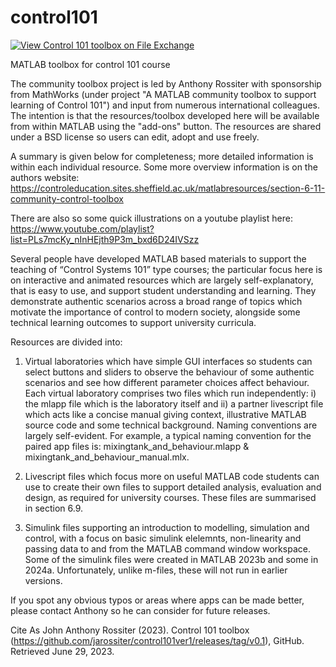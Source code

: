 # control101

[![View Control 101 toolbox on File Exchange](https://www.mathworks.com/matlabcentral/images/matlab-file-exchange.svg)](https://uk.mathworks.com/matlabcentral/fileexchange/130439-control-101-toolbox)

MATLAB toolbox for control 101 course

The community toolbox project is led by Anthony Rossiter with sponsorship from MathWorks  (under project "A MATLAB community toolbox to support learning of Control 101") and input from numerous international colleagues. The intention is that the resources/toolbox developed here will be available from within MATLAB using the "add-ons" button. The resources are shared under a BSD license so users can edit, adopt and use freely.

A summary is given below for completeness; more detailed information is within each individual resource. Some more overview information is on the authors website: https://controleducation.sites.sheffield.ac.uk/matlabresources/section-6-11-community-control-toolbox

There are also so some quick illustrations on a youtube playlist here: https://www.youtube.com/playlist?list=PLs7mcKy_nInHEjth9P3m_bxd6D24IVSzz

Several people have developed MATLAB based materials to support the teaching of “Control Systems 101” type courses; the particular focus here is on interactive and animated resources which are largely self-explanatory, that is easy to use,  and support student understanding and learning. They demonstrate authentic scenarios across a broad range of topics which motivate the importance of control to modern society, alongside some technical learning outcomes to support university curricula.

Resources are divided into:
1) Virtual laboratories which have simple GUI interfaces so students can select buttons and sliders to observe the behaviour of some authentic scenarios and see how different parameter choices affect behaviour. Each virtual laboratory comprises two files which run independently: 
i) the mlapp file which is the laboratory itself and ii) a partner livescript file which acts like a concise manual giving context, illustrative MATLAB source code and some technical background.  Naming conventions are largely self-evident. For example, a typical naming convention for the paired app files is: mixingtank_and_behaviour.mlapp & mixingtank_and_behaviour_manual.mlx. 

2) Livescript files which focus more on useful MATLAB code students can use to create their own files to support detailed analysis, evaluation and design, as required for university courses. These files are  summarised in section 6.9.

3) Simulink files supporting an introduction to modelling, simulation and control, with a focus on basic simulink elelemnts, non-linearity and passing data to and from the MATLAB command window workspace. Some of the simulink files were created in MATLAB 2023b and some in 2024a. Unfortunately, unlike m-files, these will not run in earlier versions.

If you spot any obvious typos or areas where apps can be made better, please contact Anthony so he can consider for future releases.

Cite As
John Anthony Rossiter (2023). Control 101 toolbox (https://github.com/jarossiter/control101ver1/releases/tag/v0.1), GitHub. Retrieved June 29, 2023.
